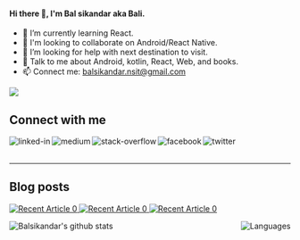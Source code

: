 #### Hi there 👋, I'm Bal sikandar aka Bali.

- 🌱 I’m currently learning React.
- 👯 I'm looking to collaborate on Android/React Native.
- 🤔 I’m looking for help with next destination to visit.
- 💬 Talk to me about Android, kotlin, React, Web, and books.
- 📫 Connect me: balsikandar.nsit@gmail.com

![](https://komarev.com/ghpvc/?username=balsikandar)

## Connect with me
[<img align="left" alt="linked-in" src="https://img.shields.io/badge/linkedin-%230077B5.svg?&style=for-the-badge&logo=linkedin&logoColor=white" />](https://www.linkedin.com/in/balsikandar/)
[<img align="left" alt="medium" src="https://img.shields.io/badge/medium-%2312100E.svg?&style=for-the-badge&logo=medium&logoColor=white" />](https://medium.com/@balsikandar)
[<img align="left" alt="stack-overflow" src="https://img.shields.io/badge/stack%20overflow-FE7A16?logo=stack-overflow&logoColor=white&style=for-the-badge" />](https://stackoverflow.com/users/5332531/bali)
[<img align="left" alt="facebook" src="https://img.shields.io/badge/facebook-%231877F2.svg?&style=for-the-badge&logo=facebook&logoColor=white" />](https://www.facebook.com/balsikandar)
[<img align="left" alt="twitter" src="https://img.shields.io/badge/twitter-%231DA1F2.svg?&style=for-the-badge&logo=twitter&logoColor=white" />](https://twitter.com/balsikandar?lang=en)
<br>
<br>

---

## Blog posts
<a target="_blank" href="https://github-readme-medium-recent-article.vercel.app/medium/@imantumorang/0"><img src="https://github-readme-medium-recent-article.vercel.app/medium/@balsikandar/0" alt="Recent Article 0"> 
<a target="_blank" href="https://github-readme-medium-recent-article.vercel.app/medium/@imantumorang/0"><img src="https://github-readme-medium-recent-article.vercel.app/medium/@balsikandar/1" alt="Recent Article 0"> 
<a target="_blank" href="https://github-readme-medium-recent-article.vercel.app/medium/@imantumorang/0"><img src="https://github-readme-medium-recent-article.vercel.app/medium/@balsikandar/2" alt="Recent Article 0"> 

<img align="left" alt="Balsikandar's github stats" src="https://github-readme-stats.vercel.app/api?username=balsikandar&show-icons=true&hide_border=true" />

<img align="right" alt="Languages" src="https://github-readme-stats.vercel.app/api/top-langs/?username=balsikandar" />

<!--
**balsikandar/balsikandar** is a ✨ _special_ ✨ repository because its `README.md` (this file) appears on your GitHub profile.

Here are some ideas to get you started:

- 🔭 I’m currently working on ...
- 🌱 I’m currently learning ...
- 👯 I’m looking to collaborate on ...
- 🤔 I’m looking for help with ...
- 💬 Ask me about ...
- 📫 How to reach me: ...
- 😄 Pronouns: ...
- ⚡ Fun fact: ...
-->
